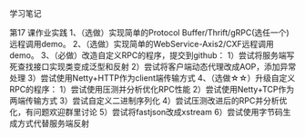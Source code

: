 学习笔记

第17 课作业实践
1、（选做）实现简单的Protocol Buffer/Thrift/gRPC(选任一个)远程调用demo。
2、（选做）实现简单的WebService-Axis2/CXF远程调用demo。
3、（必做）改造自定义RPC的程序，提交到github：
1）尝试将服务端写死查找接口实现类变成泛型和反射
2）尝试将客户端动态代理改成AOP，添加异常处理
3）尝试使用Netty+HTTP作为client端传输方式
4、（选做☆☆）升级自定义RPC的程序：
1）尝试使用压测并分析优化RPC性能
2）尝试使用Netty+TCP作为两端传输方式
3）尝试自定义二进制序列化
4）尝试压测改进后的RPC并分析优化，有问题欢迎群里讨论
5）尝试将fastjson改成xstream
6）尝试使用字节码生成方式代替服务端反射